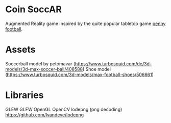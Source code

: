 # Coin SoccAR
Augmented Reality game inspired by the quite popular tabletop game [penny football](https://en.wikipedia.org/wiki/Penny_football).

# Assets
Soccerball model by petomavar (https://www.turbosquid.com/de/3d-models/3d-max-soccer-ball/408588)
Shoe model (https://www.turbosquid.com/3d-models/max-football-shoes/506661)

# Libraries
GLEW
GLFW
OpenGL
OpenCV
lodepng (png decoding) https://github.com/lvandeve/lodepng